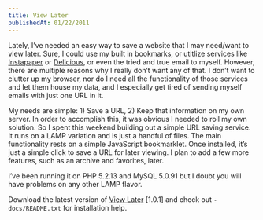 ```yaml
---
title: View Later
publishedAt: 01/22/2011
---
```

Lately, I’ve needed an easy way to save a website that I may need/want to view later. Sure, I could use my built in bookmarks, or utitlize services like [Instapaper](http://instapaper.com/) or [Delicious](http://www.delicious.com/), or even the tried and true email to myself. However, there are multiple reasons why I really don’t want any of that. I don’t want to clutter up my browser, nor do I need all the functionality of those services and let them house my data, and I especially get tired of sending myself emails with just one URL in it.

My needs are simple: 1) Save a URL, 2) Keep that information on my own server. In order to accomplish this, it was obvious I needed to roll my own solution. So I spent this weekend building out a simple URL saving service. It runs on a LAMP variation and is just a handful of files. The main functionality rests on a simple JavaScript bookmarklet. Once installed, it’s just a simple click to save a URL for later viewing. I plan to add a few more features, such as an archive and favorites, later.

I’ve been running it on PHP 5.2.13 and MySQL 5.0.91 but I doubt you will have problems on any other LAMP flavor.

Download the latest version of [View Later](https://github.com/notnek/view-later/archive/master.zip) [1.0.1] and check out `-docs/README.txt` for installation help.

